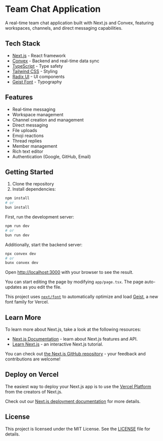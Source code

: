 # Team Chat Application

A real-time team chat application built with Next.js and Convex, featuring workspaces, channels, and direct messaging capabilities.

## Tech Stack

- [Next.js](https://nextjs.org) - React framework
- [Convex](https://docs.convex.dev) - Backend and real-time data sync
- [TypeScript](https://www.typescriptlang.org) - Type safety
- [Tailwind CSS](https://tailwindcss.com) - Styling
- [Radix UI](https://www.radix-ui.com/) - UI components
- [Geist Font](https://vercel.com/font) - Typography

## Features

- Real-time messaging
- Workspace management
- Channel creation and management
- Direct messaging
- File uploads
- Emoji reactions
- Thread replies
- Member management
- Rich text editor
- Authentication (Google, GitHub, Email)

## Getting Started

1. Clone the repository
2. Install dependencies:

```bash
npm install
# or
bun install
```

First, run the development server:

```bash
npm run dev
# or
bun run dev
```

Additionally, start the backend server:

```bash
npx convex dev
# or
bunx convex dev
```

Open [http://localhost:3000](http://localhost:3000) with your browser to see the result.

You can start editing the page by modifying `app/page.tsx`. The page auto-updates as you edit the file.

This project uses [`next/font`](https://nextjs.org/docs/app/building-your-application/optimizing/fonts) to automatically optimize and load [Geist](https://vercel.com/font), a new font family for Vercel.

## Learn More

To learn more about Next.js, take a look at the following resources:

- [Next.js Documentation](https://nextjs.org/docs) - learn about Next.js features and API.
- [Learn Next.js](https://nextjs.org/learn) - an interactive Next.js tutorial.

You can check out [the Next.js GitHub repository](https://github.com/vercel/next.js) - your feedback and contributions are welcome!

## Deploy on Vercel

The easiest way to deploy your Next.js app is to use the [Vercel Platform](https://vercel.com/new?utm_medium=default-template&filter=next.js&utm_source=create-next-app&utm_campaign=create-next-app-readme) from the creators of Next.js.

Check out our [Next.js deployment documentation](https://nextjs.org/docs/app/building-your-application/deploying) for more details.

## License

This project is licensed under the MIT License. See the [LICENSE](./LICENSE) file for details.

